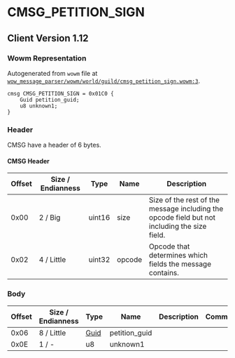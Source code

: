 # CMSG_PETITION_SIGN

## Client Version 1.12

### Wowm Representation

Autogenerated from `wowm` file at [`wow_message_parser/wowm/world/guild/cmsg_petition_sign.wowm:3`](https://github.com/gtker/wow_messages/tree/main/wow_message_parser/wowm/world/guild/cmsg_petition_sign.wowm#L3).
```rust,ignore
cmsg CMSG_PETITION_SIGN = 0x01C0 {
    Guid petition_guid;
    u8 unknown1;
}
```
### Header

CMSG have a header of 6 bytes.

#### CMSG Header

| Offset | Size / Endianness | Type   | Name   | Description |
| ------ | ----------------- | ------ | ------ | ----------- |
| 0x00   | 2 / Big           | uint16 | size   | Size of the rest of the message including the opcode field but not including the size field.|
| 0x02   | 4 / Little        | uint32 | opcode | Opcode that determines which fields the message contains.|

### Body

| Offset | Size / Endianness | Type | Name | Description | Comment |
| ------ | ----------------- | ---- | ---- | ----------- | ------- |
| 0x06 | 8 / Little | [Guid](../spec/packed-guid.md) | petition_guid |  |  |
| 0x0E | 1 / - | u8 | unknown1 |  |  |

